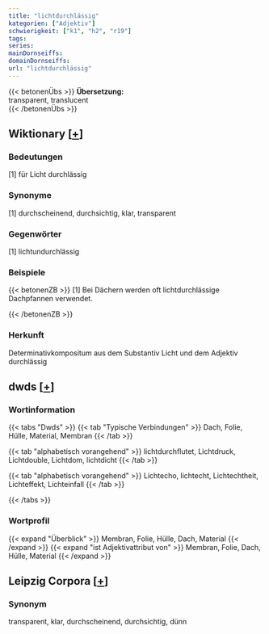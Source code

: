 ```yaml
---
title: "lichtdurchlässig"
kategorien: ["Adjektiv"]
schwierigkeit: ["k1", "h2", "r19"]
tags:
series:
mainDornseiffs:
domainDornseiffs:
url: "lichtdurchlässig"
---
```


{{< betonenÜbs >}}
**Übersetzung:**  
transparent, translucent  
{{< /betonenÜbs >}}

## Wiktionary [[+](https://de.wiktionary.org/wiki/lichtdurchlässig)]

### Bedeutungen
[1] für Licht durchlässig  

### Synonyme
[1] durchscheinend, durchsichtig, klar, transparent  

### Gegenwörter
[1] lichtundurchlässig  

### Beispiele
{{< betonenZB >}}
[1] Bei Dächern werden oft lichtdurchlässige Dachpfannen verwendet.  

{{< /betonenZB >}}
### Herkunft
Determinativkompositum aus dem Substantiv Licht und dem Adjektiv durchlässig  



## dwds [[+](https://www.dwds.de/wb/lichtdurchlässig)]

### Wortinformation
{{< tabs "Dwds" >}}
{{< tab "Typische Verbindungen" >}}
Dach, Folie, Hülle, Material, Membran
{{< /tab >}}

{{< tab "alphabetisch vorangehend" >}}
lichtdurchflutet, Lichtdruck, Lichtdouble, Lichtdom, lichtdicht
{{< /tab >}}

{{< tab "alphabetisch vorangehend" >}}
Lichtecho, lichtecht, Lichtechtheit, Lichteffekt, Lichteinfall
{{< /tab >}}

{{< /tabs >}}

### Wortprofil
{{< expand "Überblick" >}} Membran, Folie, Hülle, Dach, Material {{< /expand >}}
{{< expand "ist Adjektivattribut von" >}} Membran, Folie, Dach, Hülle, Material {{< /expand >}}

## Leipzig Corpora [[+](https://corpora.uni-leipzig.de/en/res?word=lichtdurchlässig&corpusId=deu_newscrawl-public_2018)]


### Synonym
transparent, klar, durchscheinend, durchsichtig, dünn

